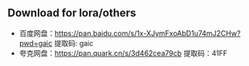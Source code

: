 ## Download for lora/others

- 百度网盘：https://pan.baidu.com/s/1x-XJymFxoAbD1u74mJ2CHw?pwd=gaic 提取码: gaic 
- 夸克网盘：https://pan.quark.cn/s/3d462cea79cb 提取码：41FF

